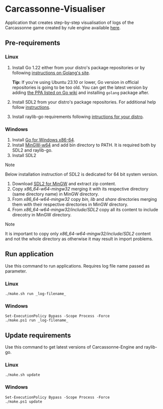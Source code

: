 # Carcassonne-Visualiser

Application that creates step-by-step visualisation of logs of the
 Carcassonne game created by rule engine available [here](https://github.com/YetAnotherSpieskowcy/Carcassonne-Engine).

## Pre-requirements

### Linux

1. Install Go 1.22 either from your distro's package repositories or by following [instructions on Golang's site](https://go.dev/doc/install).

   **Tip:** If you're using Ubuntu 23.10 or lower, Go version in official repositories is going to be too old.
   You can get the latest version by adding [the PPA listed on Go wiki](https://go.dev/wiki/Ubuntu) and installing `golang` package after.

2. Install SDL2 from your distro's package repositories. For additional 
help follow [instructions](https://wiki.libsdl.org/SDL2/Installation#linuxunix).
3. Install raylib-go requirements following [intructions for your distro](https://github.com/gen2brain/raylib-go?tab=readme-ov-file#requirements).

### Windows

1. Install [Go for Windows x86-64](https://go.dev/dl/).
2. Install [MinGW-w64](https://winlibs.com/) and add bin directory to PATH. It is required both by SDL2 and raylib-go.
3. Install SDL2

> [!NOTE]
> Below installation instruction of SDL2 is dedicated for 64 bit system version.

   1. Download [SDL2 for MinGW](https://github.com/libsdl-org/SDL/releases) and extract zip content.
   2. Copy *x86_64-w64-mingw32* merging it with its respective directory (same directory name) in MinGW directory.
   3. From *x86_64-w64-mingw32* copy *bin*, *lib* and *share* directories merging them with their respective directories in MinGW directory.
   4. From *x86_64-w64-mingw32/include/SDL2* copy all its content to include direcotry in MinGW directory.

> [!NOTE]
> It is important to copy only *x86_64-w64-mingw32/include/SDL2* content and not the whole directory as otherwise it may result in import problems.

## Run application

Use this command to run applications. Requires log file name passed as parameter.

### Linux

```console
./make.sh run _log-filename_
```

### Windows

```console
Set-ExecutionPolicy Bypass -Scope Process -Force
./make.ps1 run _log-filename_
```

## Update requirements

Use this command to get latest versions of Carcassonne-Engine and raylib-go.

### Linux

```console
./make.sh update
```

### Windows

```console
Set-ExecutionPolicy Bypass -Scope Process -Force
./make.ps1 update
```
